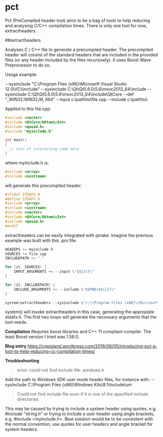 # pct

Pct (PreCompiled header tool) aims to be a bag of tools to help reducing and analysing C/C++ compilation times. There is only one tool for now, extractheaders.

##extractheaders

Analyses C / C++ file to generate a precompiled header. The precompiled header will consist of the standard headers that are included in the provided files (or any header included by the files recursively). It uses Boost Wave Preprocessor to do so.

Usage example:

--sysinclude "C:\\Program Files (x86)\\Microsoft Visual Studio 12.0\\VC\\\include" --sysinclude C:\\Qt\\Qt5.6.0\\5.6\\msvc2013_64\\include --sysinclude C:\\Qt\\Qt5.6.0\\5.6\\msvc2013_64\\include\\QtCore --def "_WIN32;WIN32;_M_X64_" --input c:\\path\\to\\file.cpp --include c:\\path\\to\\ 

Applied to this file.cpp:

```cpp
#include <vector>
#include <QtCore/QAtomicInt>
#include <quuid.h>
#include "myinclude.h"

int main()
{
  // lots of interesting code here
}
```

where myinclude.h is:

```cpp
#include <array>
#include <iostream>
```

will generate this precompiled header:

```cpp
#ifndef STDAFX_H
#define STDAFX_H
#include <array>
#include <iostream>
#include <vector>
#include <QtCore/QAtomicInt>
#include <quuid.h>
#endif
```

extractheaders can be easily integrated with qmake. Imagine the previous example was built with this .pro file:

```cpp
HEADERS += myinclude.h
SOURCES += file.cpp
INCLUDEPATH += "."

for (it, SOURCES) {    
	INPUT_ARGUMENTS += --input \"$${it}\"
}

for (it, INCLUDEPATH) {    
	INCLUDE_ARGUMENTS += --include \"$$PWD/$${it}\"
}

system(extractheaders --sysinclude \"c:\\Program Files (x86)\\Microsoft Visual Studio 12.0\\VC\\include\\" --sysincludetree C:\\Qt\\Qt5.6.0\\5.6\\msvc2013_64\\include --def "_WIN32;WIN32;_M_X64;_IOSTREAM_" $$INPUT_ARGUMENTS $$INCLUDE_ARGUMENTS)
```

system() will invoke extractheaders in this case, generating the appropiate stdafx.h. The first two loops will generate the necessary arguments that the tool needs.

**Compilation**
Requires boost libraries and C++ 11 compliant compiler. The least Boost version I tried was 1.58.0.

**Blog entry**
https://cppisland.wordpress.com/2016/06/05/introducing-pct-a-tool-to-help-reducing-cc-compilation-times/

**Troubleshooting**

> error: could not find include file: windows.h

Add the path to Windows SDK user mode header files, for instance with: --sysinclude C:\Program Files (x86)\Windows Kits\8.1\Include\um

> Could not find include file even if it is one of the specified include directories

This may be caused by trying to include a system header using quotes, e.g. #include "string.h" or trying to include a user header using angle brackets, e.g. #include \<myinclude.h\>. Best solution would be to be consistent with the normal convention, use quotes for user headers and angle bracket for system headers.





